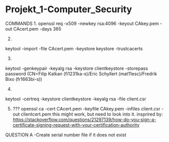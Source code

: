 # Projekt_1-Computer_Security

COMMANDS
1.
openssl req -x509 -newkey rsa:4096 -keyout CAkey.pem -out CAcert.pem -days 365

2.
keytool -import -file CAcert.pem -keystore keystore -trustcacerts

3.
keytool -genkeypair -keyalg rsa -keystore clientkeystore -storepass password
(CN=Filip Kalkan (fi1231ka-s)/Eric Schyllert (mat11esc)/Fredrik Bixo (fr1663bi-s))

4.
keytool -certreq -keystore clientkeystore -keyalg rsa -file client.csr

5. ???
openssl ca -cert CAcert.pem -keyfile CAkey.pem -infiles client.csr -out clientcert.pem
this might work, but need to look into it.
insprired by: https://stackoverflow.com/questions/21297139/how-do-you-sign-a-certificate-signing-request-with-your-certification-authority

QUESTION A
-Create serial number file if it does not exist
